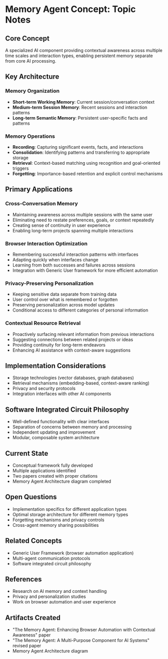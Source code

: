 # Memory Agent Concept: Topic Notes

## Core Concept
A specialized AI component providing contextual awareness across multiple time scales and interaction types, enabling persistent memory separate from core AI processing.

## Key Architecture

### Memory Organization
- **Short-term Working Memory**: Current session/conversation context
- **Medium-term Session Memory**: Recent sessions and interaction patterns
- **Long-term Semantic Memory**: Persistent user-specific facts and patterns

### Memory Operations
- **Recording**: Capturing significant events, facts, and interactions
- **Consolidation**: Identifying patterns and transferring to appropriate storage
- **Retrieval**: Context-based matching using recognition and goal-oriented triggers
- **Forgetting**: Importance-based retention and explicit control mechanisms

## Primary Applications

### Cross-Conversation Memory
- Maintaining awareness across multiple sessions with the same user
- Eliminating need to restate preferences, goals, or context repeatedly
- Creating sense of continuity in user experience
- Enabling long-term projects spanning multiple interactions

### Browser Interaction Optimization
- Remembering successful interaction patterns with interfaces
- Adapting quickly when interfaces change
- Learning from both successes and failures across sessions
- Integration with Generic User framework for more efficient automation

### Privacy-Preserving Personalization
- Keeping sensitive data separate from training data
- User control over what is remembered or forgotten
- Preserving personalization across model updates
- Conditional access to different categories of personal information

### Contextual Resource Retrieval
- Proactively surfacing relevant information from previous interactions
- Suggesting connections between related projects or ideas
- Providing continuity for long-term endeavors
- Enhancing AI assistance with context-aware suggestions

## Implementation Considerations
- Storage technologies (vector databases, graph databases)
- Retrieval mechanisms (embedding-based, context-aware ranking)
- Privacy and security protocols
- Integration interfaces with other AI components

## Software Integrated Circuit Philosophy
- Well-defined functionality with clear interfaces
- Separation of concerns between memory and processing
- Independent updating and improvement
- Modular, composable system architecture

## Current State
- Conceptual framework fully developed
- Multiple applications identified
- Two papers created with proper citations
- Memory Agent Architecture diagram completed

## Open Questions
- Implementation specifics for different application types
- Optimal storage architecture for different memory types
- Forgetting mechanisms and privacy controls
- Cross-agent memory sharing possibilities

## Related Concepts
- Generic User Framework (browser automation application)
- Multi-agent communication protocols
- Software integrated circuit philosophy

## References
- Research on AI memory and context handling
- Privacy and personalization studies
- Work on browser automation and user experience

## Artifacts Created
- "The Memory Agent: Enhancing Browser Automation with Contextual Awareness" paper
- "The Memory Agent: A Multi-Purpose Component for AI Systems" revised paper
- Memory Agent Architecture diagram
